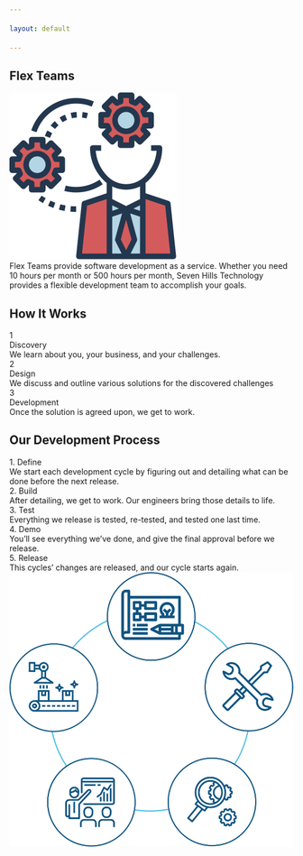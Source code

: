 ```yaml
---

layout: default

---
```


<section class="sh-intro">
    <div class="sh-tagline">
        <h2 class="sh-header-lines"><span>Flex Teams</span></h2>
        <div id="flexTeamFeature" >
            <img src="/images/flex-teams-color.svg" alt="Flex Teams" />
        </div>
    </div>
    <div class="sh-description">
        Flex Teams provide software development as a service. Whether you need 10 hours per month or 500 hours per month, Seven Hills Technology provides a flexible development team to accomplish your goals.
    </div>
</section>

<section class="sh-dark-band">
    <h2 class="sh-dark-band-header">How It Works</h2>
    <div class="row">
        <div class="col-md-4 step">
            <div class="step-number">1</div>
            <div class="step-title">Discovery</div>
            <div class="step-caption">
                We learn about you, your business, and your challenges.
            </div>
        </div>
        <div class="col-md-4 step">
            <div class="step-number">2</div>
            <div class="step-title">Design</div>
            <div class="step-caption">
                We discuss and outline various solutions for the discovered challenges
            </div>
        </div>
        <div class="col-md-4 step">
            <div class="step-number">3</div>
            <div class="step-title">Development</div>
            <div class="step-caption">
                Once the solution is agreed upon, we get to work.
            </div>
        </div>
    </div>
</section>

<section class="sh-white-band">
    <h2 class="sh-white-band-header">Our Development Process</h2>
    <div class="row">
        <div class="col-md-6">
            <div class="dev-step">
                <div class="dev-step-title">1. Define</div>
                <div class="dev-step-description">We start each development cycle by figuring out and detailing what can be done before the next release.</div>
            </div>
            <div class="dev-step">
                <div class="dev-step-title">2. Build</div>
                <div class="dev-step-description">After detailing, we get to work. Our engineers bring those details to life.</div>
            </div>
            <div class="dev-step">
                <div class="dev-step-title">3. Test</div>
                <div class="dev-step-description">Everything we release is tested, re-tested, and tested one last time.</div>
            </div>
            <div class="dev-step">
                <div class="dev-step-title">4. Demo</div>
                <div class="dev-step-description">You’ll see everything we’ve done, and give the final approval before we release.</div>
            </div>
            <div class="dev-step">
                <div class="dev-step-title">5. Release</div>
                <div class="dev-step-description">This cycles’ changes are released, and our cycle starts again.</div>
            </div>
        </div>
        <div class="col-md-6">
            <img src="/images/dev-process.svg" alt="Development Process" />
        </div>
    </div>
</section>